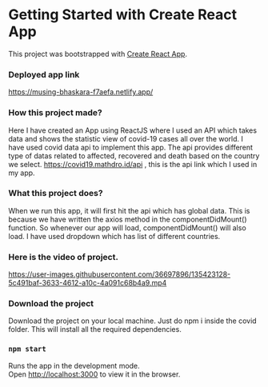 # Getting Started with Create React App

This project was bootstrapped with [Create React App](https://github.com/facebook/create-react-app).

### Deployed app link

https://musing-bhaskara-f7aefa.netlify.app/

### How this project made?

Here I have created an App using ReactJS where I used an API which takes data and shows the statistic view of covid-19 cases all over the world. I have used covid data api to implement this app. The api provides different type of datas related to affected, recovered and death based on the country we select. https://covid19.mathdro.id/api
, this is the api link which I used in my app.


### What this project does?

When we run this app, it will first hit the api which has global data. This is because we have written the axios method in the componentDidMount() function. So whenever our app will load, componentDidMount() will also load. I have used dropdown which has list of different countries.

### Here is the video of project.



https://user-images.githubusercontent.com/36697896/135423128-5c491baf-3633-4612-a10c-4a091c68b4a9.mp4



### Download the project

Download the project on your local machine.
Just do npm i inside the covid folder. This will install all
the required dependencies.

### `npm start`

Runs the app in the development mode.\
Open [http://localhost:3000](http://localhost:3000) to view it in the browser.
